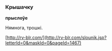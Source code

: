 ### Крышачку
**прыслоўе**

Нямнога, трошкі.

<a rel="author">[http://rv-blr.com/](http://rv-blr.com/slounik.jsp?letterId=0&maskId=0&pageId=1467)</a>
